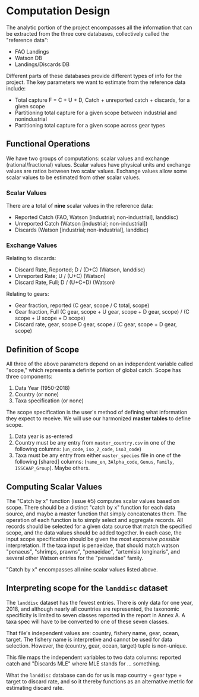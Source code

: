 # Computation Design

The analytic portion of the project encompasses all the information that can be extracted from the three core databases, collectively called the "reference data":
 * FAO Landings
 * Watson DB
 * Landings/Discards DB

Different parts of these databases provide different types of info for the project.  The key parameters we want to estimate from the reference data include:

 * Total capture F = C + U + D, Catch + unreported catch + discards, for a given scope
 * Partitioning total capture for a given scope between industrial and nonindustrial
 * Partitioning total capture for a given scope across gear types 

## Functional Operations

We have two groups of computations: scalar values and exchange (rational/fractional) values.  Scalar values have physical units and exchange values are ratios 
between two scalar values. 
Exchange values allow some scalar values to be estimated from other scalar values.

### Scalar Values

There are a total of **nine** scalar values in the reference data:

 * Reported Catch (FAO, Watson [industrial; non-industrial], landdisc)
 * Unreported Catch (Watson [industrial; non-industrial])
 * Discards (Watson [industrial; non-industrial], landdisc)

### Exchange Values

Relating to discards:

 * Discard Rate, Reported; D / (D+C) (Watson, landdisc)
 * Unreported Rate; U / (U+C) (Watson)
 * Discard Rate, Full; D / (U+C+D) (Watson)

Relating to gears:

 * Gear fraction, reported (C gear, scope / C total, scope)
 * Gear fraction, Full (C gear, scope + U gear, scope + D gear, scope) / (C scope + U scope + D scope)
 * Discard rate, gear, scope D gear, scope / (C gear, scope + D gear, scope)

## Definition of Scope

All three of the above parameters depend on an independent variable called "scope," which represents a definite portion of global catch.  Scope has three components:

 1. Data Year (1950-2018)
 2. Country (or none)
 3. Taxa specification (or none)
 
The scope specification is the user's method of defining what information they expect to receive.  We will use our harmonized **master tables** to define scope.  

 1. Data year is as-entered
 2. Country must be any entry from `master_country.csv` in one of the following columns: (`un_code`, `iso_2_code`, `iso3_code`)
 3. Taxa must be any entry from either `master_species` file in one of the following [shared] columns: (`name_en`, `3Alpha_code`, `Genus`, `Family`, `ISSCAAP_Group`). 
 Maybe others.
 
## Computing Scalar Values

The "Catch by x" function (issue #5) computes scalar values based on scope.  There should be a distinct "catch by x" function for each data source, and maybe a 
master function that simply concatenates them.  The operation of each function is to simply select and aggregate records.  All records should be selected for a given 
data source that match the specified scope, and the data values should be added together. In each case, the input scope specification should be given the *most 
expansive possible* interpretation.  If the taxa input is penaeidae, that should match watson "penaeus", "shrimps, prawns", "penaeidae", "artemisia longinaris", 
and several other Watson entries for the "penaeidae" family.

"Catch by x" encompasses all nine scalar values listed above.  

## Interpreting scope for the `landdisc` dataset

The `landdisc` dataset has the fewest entries.  There is only data for one year, 2018, and although nearly all countries are represented, the taxonomic specificity is limited 
to seven classes reported in the report in Annex A.  A taxa spec will have to be converted to one of these seven classes.

That file's independent values are: country, fishery name, gear, ocean, target.  The fishery name is interpretive and cannot be used for data selection.  However, the (country, gear, ocean, target) tuple is non-unique.

This file maps the independent variables to two data columns: reported catch and "Discards MLE" where MLE stands for ... something.

What the `landdisc` database can do for us is map country + gear type + target to discard rate, and so it thereby functions as an alternative metric for estimating discard 
rate.
